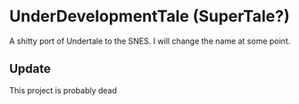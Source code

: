 # UnderDevelopmentTale (SuperTale?)
A shitty port of Undertale to the SNES. I will change the name at some point.

## Update
This project is probably dead
